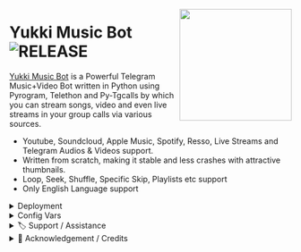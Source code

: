
<img
 src="https://telegra.ph/file/c0e014ff34f34d1056627.png" align="right" width="200" height="200"/>

# Yukki Music Bot <img src="https://img.shields.io/github/v/release/TheTeamVivek/YukkiMusic?color=black&logo=github&logoColor=black&style=social" alt="RELEASE">

[Yukki Music Bot](https://github.com/TheTeamVivek/YukkiMusic) is a Powerful Telegram Music+Video Bot written in Python using Pyrogram, Telethon and Py-Tgcalls by which you can stream songs, video and even live streams in your group calls via various sources.

* Youtube, Soundcloud, Apple Music, Spotify, Resso, Live Streams and Telegram Audios & Videos support.
* Written from scratch, making it stable and less crashes with attractive thumbnails.
* Loop, Seek, Shuffle, Specific Skip, Playlists etc support
* Only English Language support

<details>
  <summary> Deployment</summary>

## 🚀 Heroku Deployment

<h4>Click the button below to deploy Yukki Music Bot on Heroku!</h4>    
<h4>If You show any error like failed to app Creation Then fork and deploy </h4>
<a href="https://dashboard.heroku.com/new?template=https://github.com/TheTeamVivek/YukkiMusic"><img src="https://img.shields.io/badge/Deploy%20To%20Heroku-blueviolet?style=for-the-badge&logo=heroku" width="200""/></a>


## 🖇 VPS Deployment
- Get your [Necessary Variables](https://github.com/TheTeamVivek/YukkiMusic/blob/master/sample.env)
- clone repo : `git clone https://github.com/TheTeamVivek/YukkiMusic && cd YukkiMusic`
- Setup by : `bash setup`
- Install tmux to keep running your bot when you close the terminal by :
`sudo apt install tmux && tmux`
- Finally run the bot by :
`python3 -m YukkiMusic`
- For getting out from tmux session : Press `Ctrl+b` and then `d`<br>
</details>


<details>
  <summary> Config Vars</summary>

  # Yukki Music Bot Configs

  Config vars are basically the variables which configure or modify bot to function, which are the basic necessities of plugins or code to work. You have to set the proper mandatory vars to make it functional and to start the basic feature of bot.

  Get to know about all these vars in depth from our Docs. [Read Now from Here](https://notreallyshikhar.gitbook.io/yukkimusicbot/config-vars/available-vars)

  ## Mandatory Vars

  - These are the minimum required vars need to setup to make Yukki Music Bot functional.

  1. `API_ID` : Get it from my.telegram.org 
  2. `API_HASH`  : Get it from my.telegram.org 
  3. `BOT_TOKEN` : Get it from [@Botfather](http://t.me/BotFather) in Telegram
  4. `MONGO_DB_URI` : Get mongo db [from here.](https://notreallyshikhar.gitbook.io/yukkimusicbot/deployment/mongodb)
  5. `LOG_GROUP_ID` : You'll need a Private Group ID for this. Supergroup Needed with id starting from -100 
  6. `OWNER_ID` : Your Owner ID for managing your bot.
  7. `STRING_SESSION` : Pyrogram Session Needed, Generate string from [@YukkiStringBot](http://t.me/YukkiStringBot) in Telegram.


  ## Non-Mandatory Vars

  - These are the extra vars for extra features inside Music Bot. You can leave non mandatory vars for now and can add them later.

  1. `DURATION_LIMIT` : Custom max audio(music) duration for voice chat. Default to 60 mins.
  2. `SONG_DOWNLOAD_DURATION_LIMIT`  : Duration Limit for downloading Songs in MP3 or MP4 format from bot. Default to 180 mins.
  3. `VIDEO_STREAM_LIMIT` : Maximum number of video calls allowed on bot. You can later set it via /set_video_limit on telegram. Default to 3 chats.
  4. `SERVER_PLAYLIST_LIMIT` : Maximum Limit Allowed for users to save playlists on bot's server. Default to 30
  5. `PLAYLIST_FETCH_LIMIT` :  Maximum limit for fetching playlist's track from youtube, spotify, apple links. Default to 25
  6. `CLEANMODE_MINS` : Cleanmode time after which bot will delete its old messages from chats. Default to 5 Mins.
  7. `SUPPORT_CHANNEL` : If you've any channel for your music bot , fill it with your channel link
  8. `SUPPORT_GROUP` : If you've any group support for your music bot , fill it with your group link

  ## Play FileSize Limit Vars

  - Maximum File size limit for the audio and videos that a user can play from your bot. [Only Bytes Size Accepted]
  > You can convert mb into bytes from https://www.gbmb.org/mb-to-bytes and use it here 

  1. `TG_AUDIO_FILESIZE_LIMIT` : Maximum file size limit for audio files which can be streamed over vc. Defaults to 104857600 bytes, i.e. 100MB
  2. `TG_VIDEO_FILESIZE_LIMIT` : Maximum file size limit for video files which can be played. Defaults to 1073741824 bytes, i.e. 1024MB or 1GB


  ## Bot Vars

  - These all vars are used for setting up bot. You can edit these vars if you want , else leave all of them as it is.

  1. `PRIVATE_BOT_MODE` : Set it `True` if you want your bot to be private only or False for all groups. Default to False
  2. `YOUTUBE_EDIT_SLEEP` : Time sleep duration For Youtube Downloader. Default to 3 seconds
  3. `TELEGRAM_EDIT_SLEEP` : Time sleep duration For Telegram Downloader. Default to 5 seconds
  4. `AUTO_LEAVING_ASSISTANT` : Set it in `True` if you want to leave your assistant after a certain amount of time.
  5. `ASSISTANT_LEAVE_TIME` : Time after which your assistant account will leave served chats automatically. Default to 5400 seconds, i.e 90 Mins 

  6. `SET_CMDS` : Set it to `True` if you want your bot to set the commands for chat menu automatically. [Reference](https://i.postimg.cc/Bbg3LQTG/image.png)

  ## Spotify Vars

  - You can play tracks or playlists from spotify from Yukki Music bot
  - You'll need these two vars to make spotify play working. This is not essential , you can leave them blank if you want.

  ### How to get these? [Read from here](https://notreallyshikhar.gitbook.io/yukkimusicbot/deployment/spotify)


  1. `SPOTIFY_CLIENT_ID` : Get it from https://developer.spotify.com/dashboard 
  2. `SPOTIFY_CLIENT_SECRET` : Get it   from https://developer.spotify.com/dashboard 

  ## Heroku Vars

  - To work some Heroku compatible modules, this var value required to Access your account to use `get_log`, `usage`, `update` etc etc commands.
  - You can fill this var using your API key or Authorization token.

  ### How to get these? [Read from here](https://notreallyshikhar.gitbook.io/yukkimusicbot/config-vars/heroku-vars)

  1. `HEROKU_API_KEY` : Get it from http://dashboard.heroku.com/account 
  2. `HEROKU_APP_NAME` : You have to Enter the app name which you gave to identify your Music Bot in Heroku.


  ## Custom Repo Vars

  - If you plan to use Yukki Music Bot with your own customized or modified code.

  1. `UPSTREAM_REPO` : Your Upstream Repo URL or Forked Repo.
  2. `UPSTREAM_BRANCH` : Default Branch of your Upstream Repo URL or Forked Repo. 
  3. `GIT_TOKEN` : Your GIT TOKEN if your upstream repo is private
  4. `GITHUB_REPO` : Your Github Repo url, that will be shown on /start command



  ## Images/Thumbnail Vars

  - You can change images which are used in Yukki Music Bot.
  - You can generate telegaph links from [@YukkiTelegraphBot](http://t.me/YukkiTelegraphBot) and use it here.

  1. `START_IMG_URL` : Image which comes on /start command in private messages of bot.
  2. `PING_IMG_URL` : Image which comes on /ping command of bot.
  3. `PLAYLIST_IMG_URL` : Image which comes on /play command of bot. 
  4. `GLOBAL_IMG_URL` : Image which comes on /stats command of bot. 
  5. `STATS_IMG_URL` : Image which comes on /stats command of bot. 
  6. `TELEGRAM_AUDIO_URL` : This image comes when someone plays audios from telegram. 
  7. `TELEGRAM_VIDEO_URL` : This image comes when someone plays videos from telegram. 
  8. `STREAM_IMG_URL` : his image comes when someone plays m3u8 or index links.
  9. `SOUNCLOUD_IMG_URL` : This image comes when someone plays music from  
soundcloud. 
  10. `YOUTUBE_IMG_URL` : This image comes if thumbnail generator fails to gen thumb anyhow.
  11. `SPOTIFY_ARTIST_IMG_URL` : This image comes when someone plays Spotify artist via link in inline mode. 
  12. `SPOTIFY_ALBUM_IMG_URL` : This image comes when someone plays Spotify album via link in inline mode. 
  13. `SPOTIFY_PLAYLIST_IMG_URL` : This image comes when someone plays Spotify album via link in inline mode. 

  ## Multi Assistant Mode

  - You can use upto 5 Assistant Clients ( allowing your bot to atleast work in 2000-2500 chats at a time )

  1. `STRING_SESSION2` : Pyrogram Session Needed, Generate string from [@YukkiStringBot](http://t.me/YukkiStringBot) in Telegram.
  2. `STRING_SESSION3` : Pyrogram Session Needed, Generate string from [@YukkiStringBot](http://t.me/YukkiStringBot) in Telegram.
  3. `STRING_SESSION4` : Pyrogram Session Needed, Generate string from [@YukkiStringBot](http://t.me/YukkiStringBot) in Telegram.
  4. `STRING_SESSION5` : Pyrogram Session Needed, Generate string from [@YukkiStringBot](http://t.me/YukkiStringBot) in Telegram.

</details>

<details>
  <summary> 🏷 Support / Assistance</summary>

# 🏷 Support / Assistance

Reach out to the maintainer at one of the following places:

- [GitHub Issues](https://github.com/TheTeamVivek/YukkiMusic/issues/new?assignees=&labels=question&template=SUPPORT_QUESTION.md&title=support%3A+)
- Contact  [Telegram profile](https://t.me/vivekkumar07089)
- [Telegram Support](https://t.me/vk_zone)

If you want to say **thank you** or/and support active development of YukkiMusicBot:

- Add a [GitHub Star](https://github.com/TeamYukki/YukkiMusicBot) to the project.
- Fork the [Repo](https://github.com/TheTeamVivek/YukkiMusic) :)
- Write interesting articles about the project on [Dev.to](https://dev.to/), [Medium](https://medium.com/) or your personal blog.

Together, we can make **YukkiMusicBot** better!

</details>

<details>
  <summary> 📑 Acknowledgement / Credits</summary>

# 📑 Acknowledgement / Credits

<h3 align="center">
    ─「 ᴄʀᴇᴅɪᴛs 」─
</h3>

<p align="center">
<a href="https://github.com/pyrogram/pyrogram"> <img src="https://img.shields.io/badge/Pyrogram-black?style=for-the-badge&logo=github" alt="Pyrogram" /> </a>
<a href="https://github.com/pytgcalls/pytgcalls"> <img src="https://img.shields.io/badge/PyTgCalls-black?style=for-the-badge&logo=github" alt="Pytgcalls" /> </a>
<a href="https://github.com/AnonymousX1025"> <img src="https://img.shields.io/badge/Anonymous-black?style=for-the-badge&logo=github" alt="Anonymous" /> </a>
<a href="https://github.com/NotReallyShikhar"> <img src="https://img.shields.io/badge/Shikhar-black?style=for-the-badge&logo=github" alt="Shikhar" /> </a>
<a href="https://github.com/TheHamkerCat"> <img src="https://img.shields.io/badge/TheHamkerCat-black?style=for-the-badge&logo=github" alt="TheHamkerCat" /> </a>
</p>

- <b> _sᴩᴇᴄɪᴀʟ ᴛʜᴀɴᴋs ᴛᴏ [ᴛᴇᴀᴍ ʏᴜᴋᴋɪ](https://github.com/TeamYukki) ғᴏʀ [ʏᴜᴋᴋɪ ᴍᴜsɪᴄ ʙᴏᴛ](https://github.com/TeamYukki/YukkiMusicBot)_ </b>

</details>